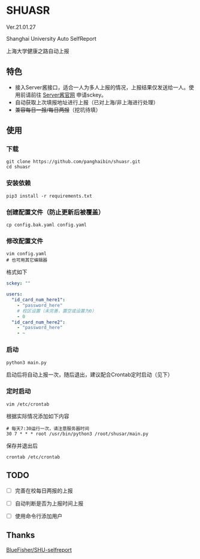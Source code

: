 # SHUASR
Ver.21.01.27

Shanghai University Auto SelfReport

上海大学健康之路自动上报

## 特色
- 接入Server酱接口，适合一人为多人上报的情况，上报结果仅发送给一人。使用前请前往 [Server酱官网](http://sc.ftqq.com/3.version) 申请sckey。
- 自动获取上次填报地址进行上报（已对上海/非上海进行处理）
- ~~兼容每日一报/每日两报~~（挖坑待填）

## 使用
### 下载
```shell
git clone https://github.com/panghaibin/shuasr.git
cd shuasr
```

### 安装依赖
```shell
pip3 install -r requirements.txt
```

### 创建配置文件（防止更新后被覆盖）
```shell
cp config.bak.yaml config.yaml
```

### 修改配置文件
```shell
vim config.yaml
# 也可用其它编辑器
```
格式如下
```yaml
sckey: ""

users:
  "id_card_num_here1":
    - "password_here"
    # 校区设置（未完善，置空或设置为0）
    - 0
  "id_card_num_here2":
    - "password_here"
    - ~
```

### 启动
```shell
python3 main.py
```

启动后将自动上报一次，随后退出，建议配合Crontab定时启动（见下）

### 定时启动
```shell
vim /etc/crontab
```
根据实际情况添加如下内容
```
# 每天7:30运行一次，请注意服务器时间
30 7 * * * root /usr/bin/python3 /root/shusar/main.py
```

保存并退出后

```shell
crontab /etc/crontab
```

## TODO

- [ ] 完善在校每日两报的上报

- [ ] 自动判断是否为上报时间上报

- [ ] 使用命令行添加用户

## Thanks
[BlueFisher/SHU-selfreport](https://github.com/BlueFisher/SHU-selfreport)
